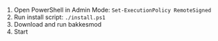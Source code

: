 1. Open PowerShell in Admin Mode: `Set-ExecutionPolicy RemoteSigned`
2. Run install script: `./install.ps1`
3. Download and run bakkesmod
4. Start